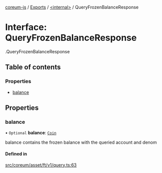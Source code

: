 [coreum-js](../README.md) / [Exports](../modules.md) / [<internal\>](../modules/internal_.md) / QueryFrozenBalanceResponse

# Interface: QueryFrozenBalanceResponse

[<internal>](../modules/internal_.md).QueryFrozenBalanceResponse

## Table of contents

### Properties

- [balance](internal_.QueryFrozenBalanceResponse.md#balance)

## Properties

### balance

• `Optional` **balance**: [`Coin`](../modules/internal_.md#coin)

balance contains the frozen balance with the queried account and denom

#### Defined in

[src/coreum/asset/ft/v1/query.ts:63](https://github.com/PulsaraIO/coreum-js/blob/37352c6/src/coreum/asset/ft/v1/query.ts#L63)
